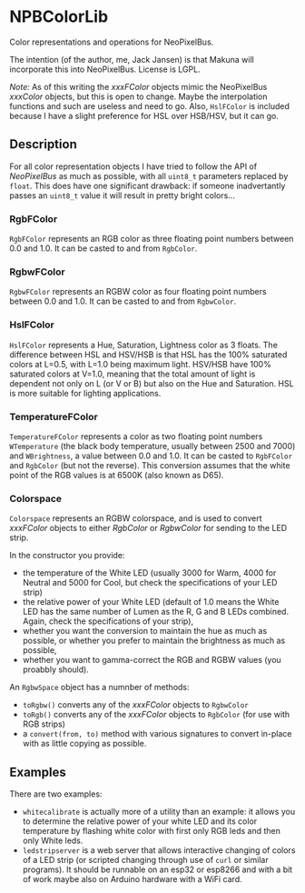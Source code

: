 # NPBColorLib
Color representations and operations for NeoPixelBus.

The intention (of the author, me, Jack Jansen) is that Makuna will incorporate this into NeoPixelBus. License
is LGPL.

_Note:_ As of this writing the _xxxFColor_ objects mimic the NeoPixelBus _xxxColor_ objects, but this is open to change. Maybe the interpolation functions and such are useless and need to go. Also, `HslFColor` is included because I have a slight preference for HSL over HSB/HSV, but it can go.

## Description

For all color representation objects I have tried to follow the API of _NeoPixelBus_ as much as possible, with all `uint8_t` parameters replaced by `float`. This does have one significant drawback: if someone inadvertantly passes an `uint8_t` value it will result in pretty bright colors...

### RgbFColor

`RgbFColor` represents an RGB color as three floating point numbers between 0.0 and 1.0. It can be casted
to and from `RgbColor`.

### RgbwFColor

`RgbwFColor` represents an RGBW color as four floating point numbers between 0.0 and 1.0. It can be casted
to and from `RgbwColor`.

### HslFColor

`HslFColor` represents a Hue, Saturation, Lightness color as 3 floats. The difference between HSL and HSV/HSB is that HSL has the 100% saturated colors at L=0.5, with L=1.0 being maximum light. HSV/HSB have 100% saturated colors at V=1.0, meaning that the total amount of light is dependent not only on L (or V or B) but also on the Hue and Saturation. HSL is more suitable for lighting applications.

### TemperatureFColor

`TemperatureFColor` represents a color as two floating point numbers `WTemperature` (the black body temperature, usually between 2500 and 7000) and `WBrightness`, a value between 0.0 and 1.0. It can be casted to `RgbFColor` and `RgbColor` (but not the reverse). This conversion assumes that the white point of the RGB values is at 6500K (also known as D65).

### Colorspace

`Colorspace` represents an RGBW colorspace, and is used to convert _xxxFColor_ objects to either _RgbColor_ or _RgbwColor_ for sending to the LED strip.

In the constructor you provide:

- the temperature of the White LED (usually 3000 for Warm, 4000 for Neutral and 5000 for Cool, but check the specifications of your LED strip)
- the relative power of your White LED (default of 1.0 means the White LED has the same number of Lumen as the R, G and B LEDs combined. Again, check the specifications of your strip),
- whether you want the conversion to maintain the hue as much as possible, or whether you prefer to maintain the brightness as much as possible,
- whether you want to gamma-correct the RGB and RGBW values (you proabbly should).

An `RgbwSpace` object has a numnber of methods:

- `toRgbw()` converts any of the _xxxFColor_ objects to `RgbwColor`
- `toRgb()` converts any of the _xxxFColor_ objects to `RgbColor` (for use with RGB strips)
- a `convert(from, to)` method with various signatures to convert in-place with as little copying as possible.

## Examples

There are two examples:

- `whitecalibrate` is actually more of a utility than an example: it allows you to determine the relative power of your white LED and its color temperature by flashing white color with first only RGB leds and then only White leds.
- `ledstripserver` is a web server that allows interactive changing of colors of a LED strip (or scripted changing through use of `curl` or similar programs). It should be runnable on an esp32 or esp8266 and with a bit of work maybe also on Arduino hardware with a WiFi card.


